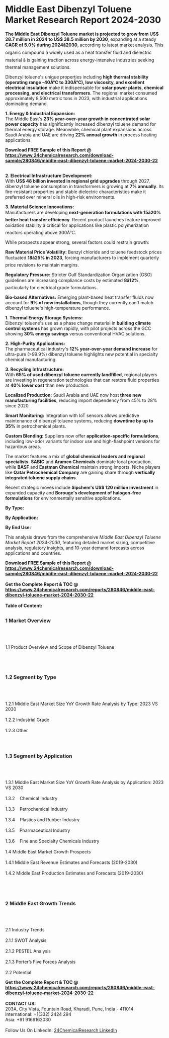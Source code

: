 <h1>Middle East Dibenzyl Toluene Market Research Report 2024-2030</h1><p><strong>The Middle East Dibenzyl Toluene market is projected to grow from US$ 28.7 million in 2024 to US$ 38.5 million by 2030</strong>, expanding at a steady <strong>CAGR of 5.0% during 2024â2030</strong>, according to latest market analysis. This organic compound â widely used as a heat transfer fluid and dielectric material â is gaining traction across energy-intensive industries seeking thermal management solutions.</p><p>Dibenzyl toluene's unique properties including <strong>high thermal stability (operating range -40Â°C to 330Â°C), low viscosity, and excellent electrical insulation</strong> make it indispensable for <strong>solar power plants, chemical processing, and electrical transformers</strong>. The regional market consumed approximately 8,500 metric tons in 2023, with industrial applications dominating demand.</p><p><strong>1. Energy &amp; Industrial Expansion:</strong><br>
The Middle East's <strong>23% year-over-year growth in concentrated solar power capacity</strong> has significantly increased dibenzyl toluene demand for thermal energy storage. Meanwhile, chemical plant expansions across Saudi Arabia and UAE are driving <strong>22% annual growth</strong> in process heating applications.</p><div><b>Download FREE Sample of this Report @ 
            <a href="https://www.24chemicalresearch.com/download-sample/280846/middle-east-dibenzyl-toluene-market-2024-2030-22">
            https://www.24chemicalresearch.com/download-sample/280846/middle-east-dibenzyl-toluene-market-2024-2030-22</a></b></div><br><p><strong>2. Electrical Infrastructure Development:</strong><br>
With <strong>US$ 48 billion invested in regional grid upgrades</strong> through 2027, dibenzyl toluene consumption in transformers is growing at <strong>7% annually</strong>. Its fire-resistant properties and stable dielectric characteristics make it preferred over mineral oils in high-risk environments.</p><p><strong>3. Material Science Innovations:</strong><br>
Manufacturers are developing <strong>next-generation formulations with 15â20% better heat transfer efficiency</strong>. Recent product launches feature improved oxidation stability â critical for applications like plastic polymerization reactors operating above 300Â°C.</p><p>While prospects appear strong, several factors could restrain growth:</p><p><strong>Raw Material Price Volatility:</strong> Benzyl chloride and toluene feedstock prices fluctuated <strong>18â25% in 2023</strong>, forcing manufacturers to implement quarterly price revisions to maintain margins.</p><p><strong>Regulatory Pressure:</strong> Stricter Gulf Standardization Organization (GSO) guidelines are increasing compliance costs by estimated <strong>8â12%</strong>, particularly for electrical grade formulations.</p><p><strong>Bio-based Alternatives:</strong> Emerging plant-based heat transfer fluids now account for <strong>9% of new installations</strong>, though they currently can't match dibenzyl toluene's high-temperature performance.</p><p><strong>1. Thermal Energy Storage Systems:</strong><br>
Dibenzyl toluene's use as a phase change material in <strong>building climate control systems</strong> has grown rapidly, with pilot projects across the GCC showing <strong>30% energy savings</strong> versus conventional HVAC solutions.</p><p><strong>2. High-Purity Applications:</strong><br>
The pharmaceutical industry's <strong>12% year-over-year demand increase</strong> for ultra-pure (&gt;99.9%) dibenzyl toluene highlights new potential in specialty chemical manufacturing.</p><p><strong>3. Recycling Infrastructure:</strong><br>
With <strong>65% of used dibenzyl toluene currently landfilled</strong>, regional players are investing in regeneration technologies that can restore fluid properties at <strong>40% lower cost</strong> than new production.</p><p><strong>Localized Production:</strong> Saudi Arabia and UAE now host <strong>three new manufacturing facilities</strong>, reducing import dependency from 45% to 28% since 2020.</p><p><strong>Smart Monitoring:</strong> Integration with IoT sensors allows predictive maintenance of dibenzyl toluene systems, reducing <strong>downtime by up to 35%</strong> in petrochemical plants.</p><p><strong>Custom Blending:</strong> Suppliers now offer <strong>application-specific formulations</strong>, including low-odor variants for indoor use and high-flashpoint versions for hazardous areas.</p><p>The market features a mix of <strong>global chemical leaders and regional specialists</strong>. <strong>SABIC</strong> and <strong>Aramco Chemicals</strong> dominate local production, while <strong>BASF</strong> and <strong>Eastman Chemical</strong> maintain strong imports. Niche players like <strong>Qatar Petrochemical Company</strong> are gaining share through <strong>vertically integrated toluene supply chains</strong>.</p><p>Recent strategic moves include <strong>Sipchem's US$ 120 million investment</strong> in expanded capacity and <strong>Borouge's development of halogen-free formulations</strong> for environmentally sensitive applications.</p><p><strong>By Type:</strong></p><p><strong>By Application:</strong></p><p><strong>By End Use:</strong></p><p>This analysis draws from the comprehensive <em>Middle East Dibenzyl Toluene Market Report 2024-2030</em>, featuring detailed market sizing, competitive analysis, regulatory insights, and 10-year demand forecasts across applications and countries.</p><div><b>Download FREE Sample of this Report @ 
            <a href="https://www.24chemicalresearch.com/download-sample/280846/middle-east-dibenzyl-toluene-market-2024-2030-22">
            https://www.24chemicalresearch.com/download-sample/280846/middle-east-dibenzyl-toluene-market-2024-2030-22</a></b></div><br><div><b>Get the Complete Report & TOC @ 
            <a href="https://www.24chemicalresearch.com/reports/280846/middle-east-dibenzyl-toluene-market-2024-2030-22">
            https://www.24chemicalresearch.com/reports/280846/middle-east-dibenzyl-toluene-market-2024-2030-22</a></b></div><br>
            <b>Table of Content:</b><p><h2><span style="font-size:16px"><strong>1 Market Overview&nbsp;&nbsp; &nbsp;</strong></span></h2><br />
<br />
<p>1.1 Product Overview and Scope of Dibenzyl Toluene&nbsp;</p><br />
<br />
<h2><strong><span style="font-size:16px">1.2 Segment by Type&nbsp;&nbsp; &nbsp;</span></strong></h2><br />
<br />
<p>1.2.1 Middle East Market Size YoY Growth Rate Analysis by Type: 2023 VS 2030&nbsp;&nbsp; &nbsp;<br /><br />
1.2.2 Industrial Grade&nbsp;&nbsp; &nbsp;<br /><br />
1.2.3 Other<br /><br />
<br />
<h2><span style="font-size:16px"><strong>1.3 Segment by Application&nbsp;&nbsp;</strong></span></h2><br />
<br />
<p>1.3.1 Middle East Market Size YoY Growth Rate Analysis by Application: 2023 VS 2030&nbsp;&nbsp; &nbsp;<br /><br />
1.3.2&nbsp;&nbsp; &nbsp;Chemical Industry<br /><br />
1.3.3&nbsp;&nbsp; &nbsp;Petrochemical Industry<br /><br />
1.3.4&nbsp;&nbsp; &nbsp;Plastics and Rubber Industry<br /><br />
1.3.5&nbsp;&nbsp; &nbsp;Pharmaceutical Industry<br /><br />
1.3.6&nbsp;&nbsp; &nbsp;Fine and Specialty Chemicals Industry<br /><br />
1.4 Middle East Market Growth Prospects&nbsp;&nbsp; &nbsp;<br /><br />
1.4.1 Middle East Revenue Estimates and Forecasts (2019-2030)&nbsp;&nbsp; &nbsp;<br /><br />
1.4.2 Middle East Production Estimates and Forecasts (2019-2030)&nbsp;&nbsp;</p><br />
<br />
<h2><span style="font-size:16px"><strong>2 Middle East Growth Trends&nbsp;&nbsp; &nbsp;</strong></span></h2><br />
<br />
<p>2.1 Industry Trends&nbsp;&nbsp; &nbsp;<br /><br />
2.1.1 SWOT Analysis&nbsp;&nbsp; &nbsp;<br /><br />
2.1.2 PESTEL Analysis&nbsp;&nbsp; &nbsp;<br /><br />
2.1.3 Porter&rsquo;s Five Forces Analysis&nbsp;&nbsp; &nbsp;<br /><br />
2.2 Potential </p><div><b>Get the Complete Report & TOC @ 
            <a href="https://www.24chemicalresearch.com/reports/280846/middle-east-dibenzyl-toluene-market-2024-2030-22">
            https://www.24chemicalresearch.com/reports/280846/middle-east-dibenzyl-toluene-market-2024-2030-22</a></b></div><br><b>CONTACT US:</b><br>
            203A, City Vista, Fountain Road, Kharadi, Pune, India - 411014<br>
            International: +1(332) 2424 294<br>
            Asia: +91 9169162030 <br><br>
            Follow Us On LinkedIn: <a href="https://www.linkedin.com/company/24chemicalresearch/">24ChemicalResearch LinkedIn</a>